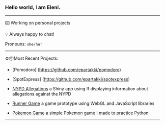 ### Hello world, I am Eleni.

***

⌨️️ Working on personal projects

💡 Always happy to chat!

Pronouns: `she/her`

***

⚙️📦Most Recent Projects:

- [Pomodoro] (https://github.com/epartakki/pomodoro)

- [SpotExpress] (https://github.com/epartakki/spotexpress)

- [NYPD Allegations](https://github.com/mariumtapal/sds235-final-project) a Shiny app using R displaying information about allegations against the NYPD

- [Runner Game](https://github.com/epartakki/runnergame) a game prototype using WebGL and JavaScript libraries

- [Pokemon Game](https://github.com/epartakki/pokemongame) a simple Pokemon game I made to practice Python
 
***
